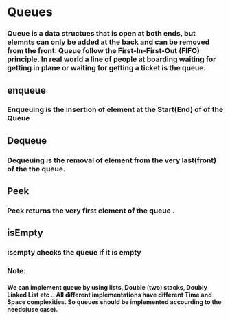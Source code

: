 # Queues

### Queue is a data structues that is open at both ends, but elemnts can only be added at the back and can be removed from the front. Queue follow the First-In-First-Out (FIFO) principle. In real world a line of people at boarding waiting for getting in plane or waiting for getting a ticket is the queue.

## enqueue 
### Enqueuing is the insertion of element at the Start(End) of of the Queue

## Dequeue
### Dequeuing is the removal of element from the very last(front) of the the queue.
 
## Peek
### Peek returns the very first element of the queue .

## isEmpty 
### isempty checks the queue if it is empty

### Note: 
#### We can implement queue by using lists, Double (two) stacks, Doubly Linked List etc .. All different implementations have different Time and Space complexities. So queues should be implemented accourding to the needs(use case).